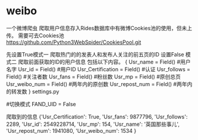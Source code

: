 # weibo
一个微博爬虫
爬取用户信息存入Rides数据库中有微博Cookies池的使用，但未上传。
需要可去Cookies池
https://github.com/Python3WebSpider/CookiesPool.git 

先设置True模式一 爬取热门的的发表人和发布人关注的前五页的ID
设置False 模式二 爬取前面获取的ID的用户信息
包括以下内容。
{
    Usr_name = Field() #用户名字
    Usr_id = Field() #用户ID
    Usr_Certification = Field() #认证
    Usr_follows = Field() #关注者数
    Usr_fans = Field() #粉丝数
    Usr_mp = Field() #原创总页
    Usr_weibo_num = Field()  #两年内的原创数
    Usr_repost_num = Field() #两年内的转发数
}
settings.py 

#切换模式
FAND_UID = False


爬取到的信息
{'Usr_Certification': True,
 'Usr_fans': 9877796,
 'Usr_follows': 2289,
 'Usr_id': 2549228714,
 'Usr_mp': 154,
 'Usr_name': '英国那些事儿',
 'Usr_repost_num': 1941080,
 'Usr_weibo_num': 1534
 }
